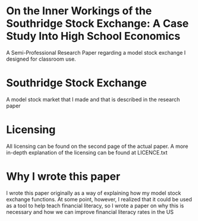 # On the Inner Workings of the Southridge Stock Exchange: A Case Study Into High School Economics
A Semi-Professional Research Paper regarding a model stock exchange I designed for classroom use. 

# Southridge Stock Exchange
A model stock market that I made and that is described in the research paper

# Licensing
All licensing can be found on the second page of the actual paper. 
A more in-depth explanation of the licensing can be found at LICENCE.txt

# Why I wrote this paper
I wrote this paper originally as a way of explaining how my model stock exchange functions. At some point, however, I realized that it could be used as a tool to help teach financial literacy, so I wrote a paper on why this is necessary and how we can improve financial literacy rates in the US
